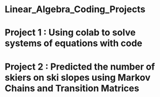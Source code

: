 # Linear_Algebra_Coding_Projects
# Project 1 : Using colab to solve systems of equations with code
# Project 2 : Predicted the number of skiers on ski slopes using Markov Chains and Transition Matrices
